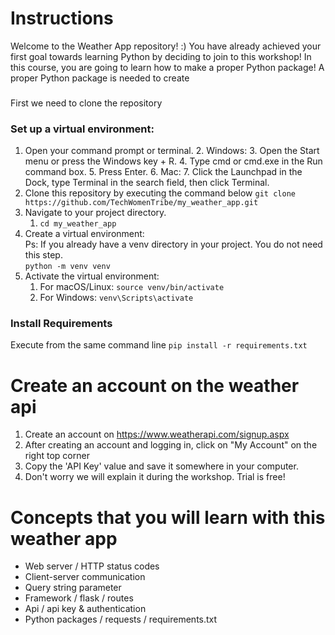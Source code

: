 # Instructions

Welcome to the Weather App repository! :) You have already achieved your first goal towards learning Python by deciding to join to this workshop! In this course, you are going to learn how to make a proper Python package! A proper Python package is needed to create 
###

First we need to clone the repository
### Set up a virtual environment:

1. Open your command prompt or terminal.
   2. Windows:
      3. Open the Start menu or press the Windows key + R.
      4. Type cmd or cmd.exe in the Run command box.
      5. Press Enter.
   6. Mac:
      7. Click the Launchpad in the Dock, type Terminal in the search field, then click Terminal.
2. Clone this repository by executing the command below
   `git clone https://github.com/TechWomenTribe/my_weather_app.git`
1. Navigate to your project directory.
   1. `cd my_weather_app`
1. Create a virtual environment:   
    Ps: If you already have a venv directory in your project. You do not need this step.  
        `python -m venv venv`  
1. Activate the virtual environment:
   1. For macOS/Linux: `source venv/bin/activate`
   1. For Windows: `venv\Scripts\activate`


### Install Requirements

Execute from the same command line
`pip install -r requirements.txt`

# Create an account on the weather api
1. Create an account on https://www.weatherapi.com/signup.aspx
1. After creating an account and logging in, click on "My Account" on the right top corner
1. Copy the 'API Key' value and save it somewhere in your computer.
1. Don't worry we will explain it during the workshop. Trial is free!


# Concepts that you will learn with this weather app
- Web server / HTTP status codes 
- Client-server communication
- Query string parameter
- Framework / flask / routes
- Api / api key & authentication
- Python packages / requests / requirements.txt
